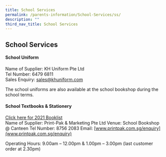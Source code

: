 ```yaml
---
title: School Services
permalink: /parents-information/School-Services/ss/
description: ""
third_nav_title: School Services
---
```

## School Services

#### School Uniform

Name of Supplier: KH Uniform Pte Ltd<br>
Tel Number: 6479 6811<br>
Sales Enquiry: [sales@khuniform.com](mailto:sales@khuniform.com)

The school uniforms are also available at the school bookshop during the school terms.

#### School Textbooks & Stationery

[Click here for 2021 Booklist](Booklist.md)<br>
Name of Supplier: Print-Pak & Marketing Pte Ltd
Venue: School Bookshop @ Canteen
Tel Number: 8756 2083
Email: [www.printpak.com.sg/enquiry](www.printpak.com.sg/enquiry)

Operating Hours: 9.00am – 12.00pm & 1.00pm – 3.00pm (last customer order at 2.30pm)